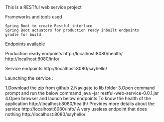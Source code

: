 This is a RESTful web service project

Frameworks and tools used

    Spring Boot to create Restful interface
    Spring Boot actuators for production ready inbuilt endpoints
    gradle for build
    
Endpoints available 

Production ready endpoints 
http://localhost:8080/health/
http://localhost:8080/info/

Service endpoints
http://localhost:8080/sayhello/

Launching the service : 

1.Download the zip from github 
2.Navigate to lib folder 
3.Open command prompt and run the below commamd
   java -jar restful-web-service-0.0.1.jar
4.Open browser and launch below endpoints 
  To know the health of the application     http://localhost:8080/health/
  Provides more details about the service   http://localhost:8080/info/
  A very useless endpoint that does nothing http://localhost:8080/sayhello/
